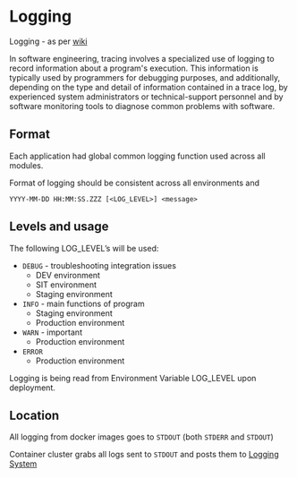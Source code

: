 # Logging

Logging - as per [wiki](https://en.wikipedia.org/wiki/Tracing_(software)#Event_logging_versus_tracing)

In software engineering, tracing involves a specialized use of logging 
to record information about a program's execution. This information is 
typically used by programmers for debugging purposes, and additionally, 
depending on the type and detail of information contained in a trace log, 
by experienced system administrators or technical-support personnel and by 
software monitoring tools to diagnose common problems with software. 


## Format
Each application had global common logging function used across all modules.

Format of logging should be consistent across all environments and 

```
YYYY-MM-DD HH:MM:SS.ZZZ [<LOG_LEVEL>] <message>
```

## Levels and usage
The following LOG_LEVEL’s will be used:
- `DEBUG` - troubleshooting integration issues
   - DEV environment
   - SIT environment
   - Staging environment
- `INFO` - main functions of program
   - Staging environment
   - Production environment
- `WARN` - important  
   - Production environment
- `ERROR`
   - Production environment

Logging <LEVEL> is being read from Environment Variable LOG_LEVEL upon deployment.

## Location
All logging from docker images goes to `STDOUT` (both `STDERR` and `STDOUT`)

Container cluster grabs all logs sent to `STDOUT` and posts them
to [Logging System](https://<logging_system_URL>/)


